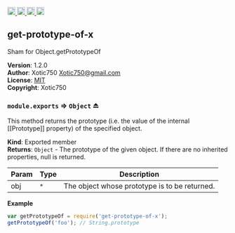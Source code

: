 <a href="https://travis-ci.org/Xotic750/get-prototype-of-x"
   title="Travis status">
<img
   src="https://travis-ci.org/Xotic750/get-prototype-of-x.svg?branch=master"
   alt="Travis status" height="18"/>
</a>
<a href="https://david-dm.org/Xotic750/get-prototype-of-x"
   title="Dependency status">
<img src="https://david-dm.org/Xotic750/get-prototype-of-x.svg"
   alt="Dependency status" height="18"/>
</a>
<a href="https://david-dm.org/Xotic750/get-prototype-of-x#info=devDependencies"
   title="devDependency status">
<img src="https://david-dm.org/Xotic750/get-prototype-of-x/dev-status.svg"
   alt="devDependency status" height="18"/>
</a>
<a href="https://badge.fury.io/js/get-prototype-of-x" title="npm version">
<img src="https://badge.fury.io/js/get-prototype-of-x.svg"
   alt="npm version" height="18"/>
</a>
<a name="module_get-prototype-of-x"></a>

## get-prototype-of-x
Sham for Object.getPrototypeOf

**Version**: 1.2.0  
**Author**: Xotic750 <Xotic750@gmail.com>  
**License**: [MIT](&lt;https://opensource.org/licenses/MIT&gt;)  
**Copyright**: Xotic750  
<a name="exp_module_get-prototype-of-x--module.exports"></a>

### `module.exports` ⇒ <code>Object</code> ⏏
This method returns the prototype (i.e. the value of the internal [[Prototype]] property)
of the specified object.

**Kind**: Exported member  
**Returns**: <code>Object</code> - The prototype of the given object. If there are no inherited properties, null is returned.  

| Param | Type | Description |
| --- | --- | --- |
| obj | <code>\*</code> | The object whose prototype is to be returned. |

**Example**  
```js
var getPrototypeOf = require('get-prototype-of-x');
getPrototypeOf('foo'); // String.prototype
```
